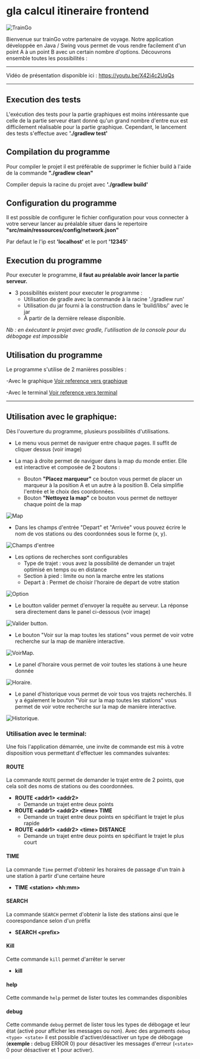 # gla calcul itineraire frontend


![](/img/train_go.png " TrainGo")


Bienvenue sur trainGo votre partenaire de voyage. Notre application
développée en Java / Swing vous permet de vous rendre facilement d'un point A à un point B avec
un certain nombre d'options. Découvrons ensemble toutes les possibilités :

-----

Vidéo de présentation disponible ici : https://youtu.be/X42i4c2UqQs 

-----

## Execution des tests

L'exécution des tests pour la partie graphiques est moins intéressante que celle de la partie serveur
étant donné qu'un grand nombre d'entre eux est difficilement réalisable pour la partie graphique. 
Cependant, le lancement des tests s'effectue avec **'./gradlew test'**

## Compilation du programme

Pour compiler le projet il est préférable de supprimer le fichier build
à l'aide de la commande **"./gradlew clean"**

Compiler depuis la racine du projet avec **'./gradlew build'**

## Configuration du programme

Il est possible de configurer le fichier configuration pour vous connecter
à votre serveur lancer au préalable situer dans le repertoire
**"src/main/ressources/config/network.json"**

Par defaut le l'ip est **'localhost'** et le port **'12345'**

## Execution du programme

Pour executer le programme, **il faut au préalable avoir lancer la partie serveur.**

- 3 possibilités existent pour executer le programme :
    - Utilisation de gradle avec la commande à la racine './gradlew run'
    - Utilisation du jar fourni à la construction dans le 'build/libs/' avec le jar 
    - À partir de la dernière release disponible.

*Nb : en éxécutant le projet avec gradle, l'utilisation de la console pour du débogage est impossible*

## Utilisation du programme

Le programme s'utilise de 2 manières possibles :

-Avec le graphique [Voir reference vers graphique](#utilisation-avec-le-graphique)

-Avec le terminal [Voir reference vers terminal](#utilisation-avec-le-terminal)

-----

## Utilisation avec le graphique:

Dès l'ouverture du programme, plusieurs possibilités
d'utilisations.

- Le menu vous permet de naviguer entre chaque pages. Il suffit de 
cliquer dessus (voir image)

- La map à droite permet de naviguer dans la map du monde entier. Elle est interactive et composée de 2 boutons :
  - Bouton **"Placez marqueur"** ce bouton vous permet de placer un marqueur à la position A et un autre à la position B. Cela simplifie l'entrée et le choix des coordonnées.
  - Bouton **"Nettoyez la map"** ce bouton vous permet de nettoyer chaque point de la map

![](/img/screenshot/map_demo.png " Map ")


- Dans les champs d'entrée "Depart" et "Arrivée" vous pouvez écrire le nom de vos stations
ou des coordonnées sous le forme (x, y).

![](/img/screenshot/champ_demo.png " Champs d'entree ")


- Les options de recherches sont configurables
    - Type de trajet : vous avez la possibilité de demander un trajet optimisé en temps ou en distance
    - Section à pied : limite ou non la marche entre les stations
    - Depart à : Permet de choisir l'horaire de depart de votre station

![](/img/screenshot/option_demo.png "Option")


- Le boutton valider permet d'envoyer la requête au serveur. La réponse 
sera directement dans le panel ci-dessous (voir image)

![](/img/screenshot/valider_demo.png " Valider button ").


- Le bouton "Voir sur la map toutes les stations" vous permet de voir votre recherche sur la map de manière interactive.

![](/img/screenshot/voirmap_demo.png " VoirMap ").



- Le panel d'horaire vous permet de voir toutes les stations à une heure donnée

![](/img/screenshot/horaire_demo.png " Horaire").


- Le panel d'historique vous permet de voir tous vos trajets recherchés.
Il y a également le bouton "Voir sur la map toutes les stations" vous permet de voir votre recherche sur la map de manière interactive.

![](/img/screenshot/historique_demo.png " Historique").



### Utilisation avec le terminal:

Une fois l'application démarrée, une invite de commande est mis à votre disposition vous permettant d'effectuer les commandes suivantes:

#### ROUTE
La commande ```ROUTE``` permet de demander le trajet entre de 2 points, que cela soit des noms de stations ou des coordonnées.
- **ROUTE \<addr1> \<addr2>**
  - Demande un trajet entre deux points
- **ROUTE \<addr1> \<addr2> \<time> TIME**
  -  Demande un trajet entre deux points en spécifiant le trajet le plus rapide
- **ROUTE \<addr1> \<addr2> \<time> DISTANCE**
  -  Demande un trajet entre deux points en spécifiant le trajet le plus court

#### TIME
La commande ```Time``` permet d'obtenir les horaires de passage d'un train à une station à partir d'une certaine heure

- **TIME \<station> \<hh:mm>**

#### SEARCH
La commande ```SEARCH``` permet d'obtenir la liste des stations ainsi que le coorespondance selon d'un préfix

- **SEARCH \<prefix>**

#### Kill
Cette commande ```kill``` permet d'arrêter le server

- **kill**

#### help
Cette commande ```help``` permet de lister toutes les commandes disponibles

#### debug
Cette commande ```debug``` permet de lister tous les types de débogage et leur état (activé pour afficher les messages ou non).
Avec des arguments ```debug <type> <state>``` il est possible d'activer/désactiver un type de débogage (**exemple :** debug ERROR 0) pour désactiver les messages d'erreur (```<state>``` 0 pour désactiver et 1 pour activer).
